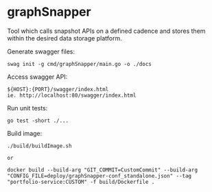 # graphSnapper
Tool which calls snapshot APIs on a defined cadence and stores them within the desired data storage platform.

Generate swagger files:

    swag init -g cmd/graphSnapper/main.go -o ./docs

Access swagger API:

    ${HOST}:{PORT}/swagger/index.html
    ie. http://localhost:80/swagger/index.html

Run unit tests:

    go test -short ./...
    
Build image:
    
    ./build/buildImage.sh
    
    or 
    
    docker build --build-arg "GIT_COMMIT=CustomCommit" --build-arg "CONFIG_FILE=deploy/graphSnapper-conf_standalone.json" --tag "portfolio-service:CUSTOM" -f build/Dockerfile .